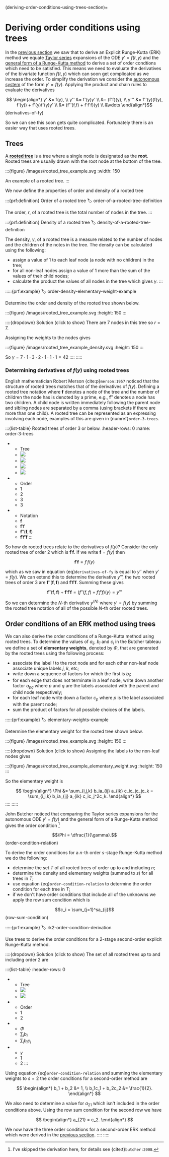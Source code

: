(deriving-order-conditions-using-trees-section)=

# Deriving order conditions using trees

In the [previous section](rk2-derivation-section) we saw that to derive an Explicit Runge-Kutta (ERK) method we equate [Taylor series](taylor-series-section) expansions of the ODE $y'=f(t,y)$ and the [general form of a Runge-Kutta method](general-form-of-a-RK-method-section) to derive a set of order condtions which need to be satisfied. This means we need to evaluate the derivatives of the bivariate function $f(t,y)$ which can soon get complicated as we increase the order. To simplify the derivation we consider the <a href="https://en.wikipedia.org/wiki/Autonomous_system_(mathematics)" target="_blank">autonomous system</a> of the form $y'=f(y)$. Applying the product and chain rules to evaluate the derivatives

$$ \begin{align*}
    y' &= f(y), \\
    y'' &= f'(y)y' \\
    &= (f'f)(y), \\
    y''' &= f''(y)(f(y), f'(y)) + f'(y)f'(y)y' \\
    &= (f''(f,f) + f'f'f)(y) \\
    &\vdots
\end{align*}$$ (derivatives-of-fy)

So we can see this soon gets quite complicated. Fortunately there is an easier way that uses rooted trees.

## Trees

A <a href="https://en.wikipedia.org/wiki/Tree_(graph_theory)#Rooted_tree" target="_blank">**rooted tree**</a> is a tree where a single node is designated as the **root**. Rooted trees are usually drawn with the root node at the bottom of the tree.

:::{figure} /images/rooted_tree_example.svg
:width: 150

An example of a rooted tree.
:::

We now define the properties of order and density of a rooted tree

:::{prf:definition} Order of a rooted tree
:label: order-of-a-rooted-tree-definition

The order, $r$, of a rooted tree is the total number of nodes in the tree.
:::

:::{prf:definition} Density of a rooted tree
:label: density-of-a-rooted-tree-definition

The density, $\gamma$, of a rooted tree is a measure related to the number of nodes and the children of the notes in the tree. The density can be calculated using the following:

- assign a value of 1 to each leaf node (a node with no children) in the tree;
- for all non-leaf nodes assign a value of 1 more than the sum of the values of their child nodes;
- calculate the product the values of all nodes in the tree which gives $\gamma$.
:::

:::::{prf:example}
:label: order-density-elementary-weight-example

Determine the order and density of the rooted tree shown below.

:::{figure} /images/rooted_tree_example.svg
:height: 150
:::

::::{dropdown} Solution (click to show)
There are 7 nodes in this tree so $r=7$.

Assigning the weights to the nodes gives

:::{figure} /images/rooted_tree_example_density.svg
:height: 150
:::

So $\gamma = 7 \cdot 1 \cdot 3 \cdot 2 \cdot 1 \cdot 1 \cdot 1 = 42$
::::
:::::

### Determining derivatives of $f(y)$ using rooted trees

 English mathematician Robert Merson {cite:p}`merson:1957` noticed that the structure of rooted trees matches that of the derivatives of $f(y)$. Defining a rooted tree notation where $\mathbf{f}$ denotes a node of the tree and the number of children the node has is denoted by a prime, e.g., $\mathbf{f}''$ denotes a node has two children. A child node is written immediately following the parent node and sibling nodes are separated by a comma (using brackets if there are more than one child). A rooted tree can be represented as an expressing involving each node, examples of this are given in {numref}`order-3-trees`.

:::{list-table} Rooted trees of order 3 or below.
:header-rows: 0
:name: order-3-trees

* - Tree
  - ![](/images/rooted_tree_f.svg)
  - ![](/images/rooted_tree_fdashf.svg)
  - ![](/images/rooted_tree_fdashdashff.svg)
  - ![](/images/rooted_tree_fdashfdashf.svg)
* - Order
  - 1
  - 2 
  - 3
  - 3
* - Notation
  - $\mathbf{f}$
  - $\mathbf{f}'\mathbf{f}$
  - $\mathbf{f}''(\mathbf{f},\mathbf{f})$
  - $\mathbf{f}'\mathbf{f}'\mathbf{f}$
:::

So how do rooted trees relate to the derivatives of $f(y)$? Consider the only rooted tree of order 2 which is $\mathbf{f}'\mathbf{f}$. If we write $\mathbf{f} = f(y)$ then

$$\mathbf{f}'\mathbf{f} = f'f(y)$$

which as we saw in equation {eq}`derivatives-of-fy` is equal to $y''$ when $y' = f(y)$. We can extend this to determine the derivative $y'''$, the two rooted trees of order 3 are $\mathbf{f}''(\mathbf{f},\mathbf{f})$ and $\mathbf{f}'\mathbf{f}'\mathbf{f}$. Summing these gives

$$ \mathbf{f}''(\mathbf{f},\mathbf{f}) + \mathbf{f}'\mathbf{f}'\mathbf{f} = (f''(f,f) + f'f'f)(y) = y'''$$

So we can determine the $N$-th derivative $y^{(N)}$ where $y'=f(y)$ by summing the rooted tree notation of all of the possible $N$-th order rooted trees.

## Order conditions of an ERK method using trees

We can also derive the order conditions of a Runge-Kutta method using rooted trees. To determine the values of $a_{ij}$, $b_i$ and $c_i$ in the Butcher tableau we define a set of **elementary weights**, denoted by $\Phi$, that are generated by the rooted trees using the following process:

- associate the label $i$ to the root node and for each other non-leaf node associate unique labels $j$, $k$, etc;
- write down a sequence of factors for which the first is $b_i$;
- for each edge that does not terminate in a leaf node, write down another factor $a_{pq}$ where $p$ and $q$ are the labels associated with the parent and child node respectively;
- for each leaf node write down a factor $c_p$ where $p$ is the label associated with the parent node;
- sum the product of factors for all possible choices of the labels.

:::::{prf:example}
:label: elementary-weights-example

Determine the elementary weight for the rooted tree shown below.

:::{figure} /images/rooted_tree_example.svg
:height: 150
:::

::::{dropdown} Solution (click to show)
Assigning the labels to the non-leaf nodes gives

:::{figure} /images/rooted_tree_example_elementary_weight.svg
:height: 150
:::

So the elementary weight is

$$ \begin{align*}
    \Phi &= \sum_{i,j,k} b_ia_{ij} a_{ik} c_ic_jc_jc_k
    =  \sum_{i,j,k} b_ia_{ij} a_{ik} c_ic_j^2c_k.
\end{align*} $$
::::
:::::

John Butcher noticed that comparing the Taylor series expansions for the autonomous ODE $y'=f(y)$ and the general form of a Runge-Kutta method gives the order condition [^1]

[^1]: I've skipped the derivation here, for details see {cite:t}`butcher:2008`.

$$\Phi = \dfrac{1}{\gamma}.$$(order-condition-relation)

To derive the order conditions for a $n$-th order $s$-stage Runge-Kutta method we do the following:

- determine the set $T$ of all rooted trees of order up to and including $n$;
- determine the density and elementary weights (summed to $s$) for all trees in $T$;
- use equation {eq}`order-condition-relation` to determine the order condition for each tree in $T$;
- if we don't have order conditions that include all of the unknowns we apply the row sum condition which is

$$c_i = \sum_{j=1}^sa_{ij}$$(row-sum-condition)

:::::{prf:example}
:label: rk2-order-condition-derivation

Use trees to derive the order conditions for a 2-stage second-order explicit Runge-Kutta method.

::::{dropdown} Solution (click to show)
The set of all rooted trees up to and including order 2 are

:::{list-table}
:header-rows: 0

* - Tree
  - ![](images/../../images/tree_1.svg)
  - ![](images/../../images/tree_2.svg)
* - Order
  - 1
  - 2
* - $\Phi$
  - $\displaystyle\sum_i b_i$
  - $\displaystyle\sum_i b_i c_i$
* - $\gamma$
  - 1
  - 2 
:::

Using equation {eq}`order-condition-relation` and summing the elementary weights to $s=2$ the order conditions for a second-order method are

$$ \begin{align*}
    b_1 + b_2 &= 1, \\
    b_1c_1 + b_2c_2 &= \frac{1}{2}.
\end{align*} $$

We also need to determine a value for $a_{21}$ which isn't included in the order conditions above. Using the row sum condition for the second row we have 

$$ \begin{align*}
    a_{21} = c_2.
\end{align*} $$

We now have the three order conditions for a second-order ERK method which were derived in the [previous section](rk2-derivation-section).
::::
:::::
